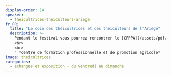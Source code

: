 ```yaml
---
display-order: 14
speaker:
  - theicultrices-theiculteurs-ariege
fr_FR:
  title: "Le coin des théicultrices et des théiculteurs de l'Ariège"
  description: >-
    Pendant le festival vous pourrez rencontrer le [CFPPA](/assets/pdf/cfppa.pdf)<sup>°</sup> le vendredi, et, pendant les trois jours, des représentants de la filière départementale et du terroir du Couserans. Les personnes théicultrices du Couserans cultivent en association de petits producteurs les théiers avec les techniques de l'agroforesterie écologique. Il y aura aussi le représentant du conservatoire de montagne, qui possède 27 cultivars différents et celui de la pépinière de théiers des producteurs d'Ariège. Des plants de théiers de deux ans seront proposés ainsi que le seul livre complet et technique sur la théiculture qui vient d'être édité en 2023 pour celles et ceux d'entre vous qui songeraient à la culture du théier.
    <br>
    <br>
    ° *centre de formation professionnelle et de promotion agricole*
image: theicultrices
categories:
  - échanges et exposition - du vendredi au dimanche
---
```

